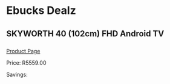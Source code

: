 
# Ebucks Dealz
## SKYWORTH 40 (102cm) FHD Android TV
[Product Page](https://www.ebucks.com/web/shop/productSelected.do?prodId=1196658291&catId=864916175)

Price: R5559.00

Savings: 


	